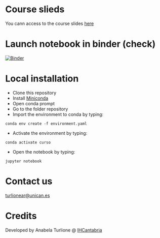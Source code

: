 # Course slieds
You cann  access to the course slides [here](https://curso-entornos-python-xarray.github.io/index#/)

# Launch notebook in binder (check)
[![Binder](https://mybinder.org/badge_logo.svg)](https://mybinder.org/v2/gh/aturlione/curso_opendap_xarray/HEAD?labpath=https%3A%2F%2Fgithub.com%2Faturlione%2Fcurso_opendap_xarray%2Fblob%2Fmaster%2Fopendap_xarray.ipynb)

# Local installation

- Clone this repository
- Install [Miniconda](https://docs.conda.io/en/main/miniconda.html)
- Open conda prompt
- Go to the folder repository
- Import the environment to conda by typing:
```
conda env create -f environment.yaml
```
- Activate the environment by typing:
```
conda activate curso
```
- Open the notebook by typing: 
```
jupyter notebook
```
# Contact us
turlionear@unican.es

# Credits
Developed by Anabela Turlione @ [IHCantabria](https://github.com/IHCantabria)

